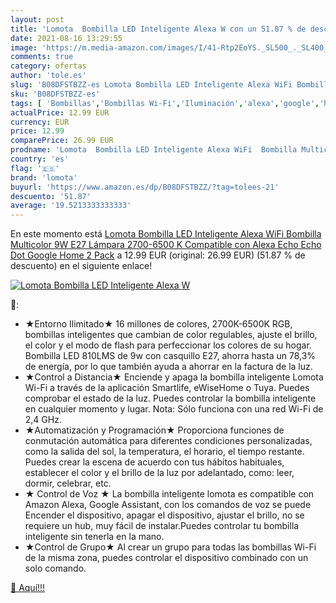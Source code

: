 ```yaml
---
layout: post
title: 'Lomota  Bombilla LED Inteligente Alexa W con un 51.87 % de descuento'
date: 2021-08-16 13:29:55
image: 'https://m.media-amazon.com/images/I/41-Rtp2EoYS._SL500_._SL400_.jpg'
comments: true
category: ofertas
author: 'tole.es'
slug: 'B08DFSTBZZ-es Lomota Bombilla LED Inteligente Alexa WiFi Bombilla...'
sku: 'B08DFSTBZZ-es'
tags: [ 'Bombillas','Bombillas Wi-Fi','Iluminación','alexa','google','home','lomota', ]
actualPrice: 12.99 EUR
currency: EUR
price: 12.99
comparePrice: 26.99 EUR
prodname: 'Lomota  Bombilla LED Inteligente Alexa WiFi  Bombilla Multicolor 9W E27 Lámpara  2700-6500 K  Compatible con Alexa  Echo  Echo Dot   Google Home 2 Pack'
country: 'es'
flag: '🇪🇸'
brand: 'lomota'
buyurl: 'https://www.amazon.es/dp/B08DFSTBZZ/?tag=tolees-21'
descuento: '51.87'
average: '19.5213333333333'
---
```


En este momento está [Lomota  Bombilla LED Inteligente Alexa WiFi  Bombilla Multicolor 9W E27 Lámpara  2700-6500 K  Compatible con Alexa  Echo  Echo Dot   Google Home 2 Pack](https://www.amazon.es/dp/B08DFSTBZZ/?tag=tolees-21) a 12.99 EUR (original: 26.99 EUR) (51.87 %  de descuento) en el siguiente enlace!

[![Lomota  Bombilla LED Inteligente Alexa W](https://m.media-amazon.com/images/I/41-Rtp2EoYS._SL500_._SL400_.jpg)](https://www.amazon.es/dp/B08DFSTBZZ/?tag=tolees-21)

🔎:

- ★Entorno Ilimitado★ 16 millones de colores, 2700K-6500K RGB, bombillas inteligentes que cambian de color regulables, ajuste el brillo, el color y el modo de flash para perfeccionar los colores de su hogar. Bombilla LED 810LMS de 9w con casquillo E27, ahorra hasta un 78,3% de energía, por lo que también ayuda a ahorrar en la factura de la luz.
- ★Control a Distancia★ Enciende y apaga la bombilla inteligente Lomota Wi-Fi a través de la aplicación Smartlife, eWiseHome o Tuya. Puedes comprobar el estado de la luz. Puedes controlar la bombilla inteligente en cualquier momento y lugar. Nota: Sólo funciona con una red Wi-Fi de 2,4 GHz.
- ★Automatización y Programación★ Proporciona funciones de conmutación automática para diferentes condiciones personalizadas, como la salida del sol, la temperatura, el horario, el tiempo restante. Puedes crear la escena de acuerdo con tus hábitos habituales, establecer el color y el brillo de la luz por adelantado, como: leer, dormir, celebrar, etc.
- ★ Control de Voz ★ La bombilla inteligente lomota es compatible con Amazon Alexa, Google Assistant, con los comandos de voz se puede Encender el dispositivo, apagar el dispositivo, ajustar el brillo, no se requiere un hub, muy fácil de instalar.Puedes controlar tu bombilla inteligente sin tenerla en la mano.
- ★Control de Grupo★ Al crear un grupo para todas las bombillas Wi-Fi de la misma zona, puedes controlar el dispositivo combinado con un solo comando.

[🛒 Aquí!!!](https://www.amazon.es/dp/B08DFSTBZZ/?tag=tolees-21)
